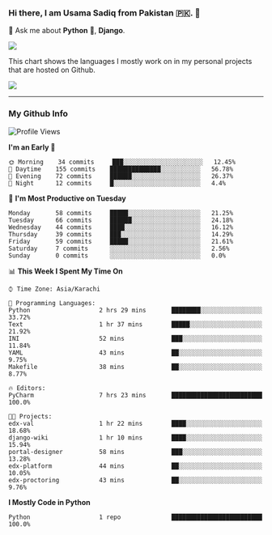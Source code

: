 ### Hi there, I am Usama Sadiq from Pakistan 🇵🇰. 👋

💬 Ask me about **Python** 🐍, **Django**. <!-- , Testing, Docker, Jenkins Automation, -->

<!--  
🗣 I love to talk about
  - Automating day-to-day stuff using Python
  - **Urdu Literature** 📚, **Anime** 💻, **Manga** 📜, **Light Novels** 📜, **Comics** 📱.  
-->

<img align="center" src="https://github-readme-stats.vercel.app/api?username=UsamaSadiq&custom_title=My Stats&show_icons=true&theme=dark&count_private=true&include_all_commits=true" />

This chart shows the languages I mostly work on in my personal projects that are hosted on Github.

<img align="center" src="https://github-readme-stats.vercel.app/api/top-langs/?username=UsamaSadiq&langs_count=10&layout=compact" />

--- 
### My Github Info
<!--START_SECTION:waka-->
![Profile Views](http://img.shields.io/badge/Profile%20Views-0-blue)

**I'm an Early 🐤** 

```text
🌞 Morning    34 commits     ███░░░░░░░░░░░░░░░░░░░░░░   12.45% 
🌆 Daytime    155 commits    ██████████████░░░░░░░░░░░   56.78% 
🌃 Evening    72 commits     ██████░░░░░░░░░░░░░░░░░░░   26.37% 
🌙 Night      12 commits     █░░░░░░░░░░░░░░░░░░░░░░░░   4.4%

```
📅 **I'm Most Productive on Tuesday** 

```text
Monday       58 commits     █████░░░░░░░░░░░░░░░░░░░░   21.25% 
Tuesday      66 commits     ██████░░░░░░░░░░░░░░░░░░░   24.18% 
Wednesday    44 commits     ████░░░░░░░░░░░░░░░░░░░░░   16.12% 
Thursday     39 commits     ███░░░░░░░░░░░░░░░░░░░░░░   14.29% 
Friday       59 commits     █████░░░░░░░░░░░░░░░░░░░░   21.61% 
Saturday     7 commits      ░░░░░░░░░░░░░░░░░░░░░░░░░   2.56% 
Sunday       0 commits      ░░░░░░░░░░░░░░░░░░░░░░░░░   0.0%

```


📊 **This Week I Spent My Time On** 

```text
⌚︎ Time Zone: Asia/Karachi

💬 Programming Languages: 
Python                   2 hrs 29 mins       ████████░░░░░░░░░░░░░░░░░   33.72% 
Text                     1 hr 37 mins        █████░░░░░░░░░░░░░░░░░░░░   21.92% 
INI                      52 mins             ███░░░░░░░░░░░░░░░░░░░░░░   11.84% 
YAML                     43 mins             ██░░░░░░░░░░░░░░░░░░░░░░░   9.75% 
Makefile                 38 mins             ██░░░░░░░░░░░░░░░░░░░░░░░   8.77%

🔥 Editors: 
PyCharm                  7 hrs 23 mins       █████████████████████████   100.0%

🐱‍💻 Projects: 
edx-val                  1 hr 22 mins        ████░░░░░░░░░░░░░░░░░░░░░   18.68% 
django-wiki              1 hr 10 mins        ████░░░░░░░░░░░░░░░░░░░░░   15.94% 
portal-designer          58 mins             ███░░░░░░░░░░░░░░░░░░░░░░   13.28% 
edx-platform             44 mins             ██░░░░░░░░░░░░░░░░░░░░░░░   10.05% 
edx-proctoring           43 mins             ██░░░░░░░░░░░░░░░░░░░░░░░   9.76%

```

**I Mostly Code in Python** 

```text
Python                   1 repo              █████████████████████████   100.0%

```



<!--END_SECTION:waka-->
<!--
**UsamaSadiq/UsamaSadiq** is a ✨ _special_ ✨ repository because its `README.md` (this file) appears on your GitHub profile.

Here are some ideas to get you started:

- 🔭 I’m currently working on ...
- 🌱 I’m currently learning ...
- 👯 I’m looking to collaborate on ...
- 🤔 I’m looking for help with ...
- 📫 How to reach me: ...
- 😄 Pronouns: ...
- ⚡ Fun fact: ...
-->
